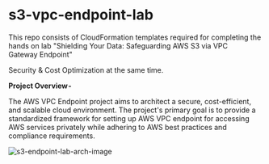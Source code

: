 # s3-vpc-endpoint-lab
This repo consists of CloudFormation templates required for completing the hands on lab "Shielding Your Data: Safeguarding AWS S3 via VPC Gateway Endpoint"

Security & Cost Optimization at the same time.

**Project Overview -**

The AWS VPC Endpoint project aims to architect a secure, cost-efficient, and scalable cloud environment. The project's primary goal is to provide a standardized framework for setting up AWS VPC endpoint for accessing AWS services privately while adhering to AWS best practices and compliance requirements.

![s3-endpoint-lab-arch-image](https://github.com/Kunal-Shah107/s3-vpc-endpoint-lab/assets/67638030/92998c64-ea90-4fa0-9514-9070499d3c42)

